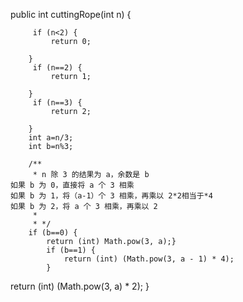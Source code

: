  public int cuttingRope(int n) {
		
		 if (n<2) {
			 return 0;
			
		}
		 if (n==2) {
			 return 1;
			
		}
		 if (n==3) {
			 return 2;
			
		}
		int a=n/3;
		int b=n%3;
		
		/**
		 * n 除 3 的结果为 a，余数是 b
	如果 b 为 0，直接将 a 个 3 相乘
	如果 b 为 1，将（a-1）个 3 相乘，再乘以 2*2相当于*4
	如果 b 为 2，将 a 个 3 相乘，再乘以 2
		 * 
		 * */
		if (b==0) {
			return (int) Math.pow(3, a);}
			if (b==1) {
				return (int) (Math.pow(3, a - 1) * 4);
			}		 
return (int) (Math.pow(3, a) * 2);
	    }
